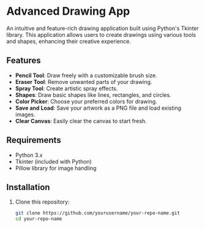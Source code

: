 # Advanced Drawing App

An intuitive and feature-rich drawing application built using Python's Tkinter library. This application allows users to create drawings using various tools and shapes, enhancing their creative experience.

## Features

- **Pencil Tool**: Draw freely with a customizable brush size.
- **Eraser Tool**: Remove unwanted parts of your drawing.
- **Spray Tool**: Create artistic spray effects.
- **Shapes**: Draw basic shapes like lines, rectangles, and circles.
- **Color Picker**: Choose your preferred colors for drawing.
- **Save and Load**: Save your artwork as a PNG file and load existing images.
- **Clear Canvas**: Easily clear the canvas to start fresh.

## Requirements

- Python 3.x
- Tkinter (included with Python)
- Pillow library for image handling

## Installation

1. Clone this repository:
   ```bash
   git clone https://github.com/yourusername/your-repo-name.git
   cd your-repo-name

